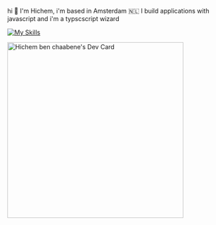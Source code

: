hi 👋 I'm Hichem, 
i'm based in Amsterdam 🇳🇱 I build applications with javascript and i'm a typscscript wizard

[![My Skills](https://skillicons.dev/icons?i=ts,js,html,css,tailwind,sass,react,vue)](https://skillicons.dev)

<a href="https://app.daily.dev/hbc"><img src="https://api.daily.dev/devcards/0c9bba84f1344e60a2b33e1b2b24d000.png?r=z0g" width="400" alt="Hichem ben chaabene's Dev Card"/></a>
